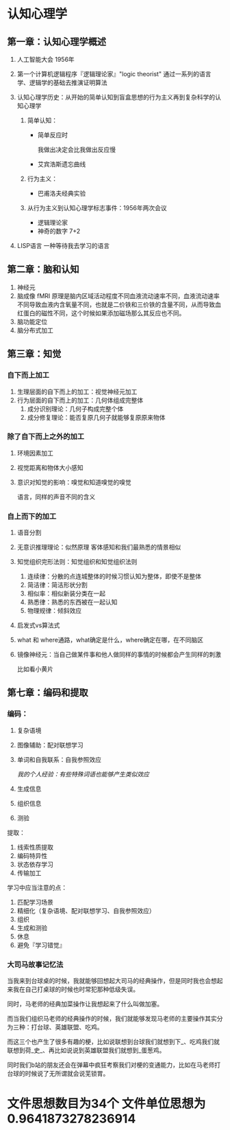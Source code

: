 # 认知心理学

## 第一章：认知心理学概述

1. 人工智能大会 1956年

2. 第一个计算机逻辑程序『逻辑理论家』"logic theorist" 通过一系列的语言学、逻辑学的基础去推演证明算法

3. 认知心理学历史：从开始的简单认知到盲盒思想的行为主义再到复杂科学的认知心理学

   1. 简单认知：

      * 简单反应时

        我做出决定会比我做出反应慢

      * 艾宾浩斯遗忘曲线

   2. 行为主义：

      * 巴甫洛夫经典实验

   3. 从行为主义到认知心理学标志事件：1956年两次会议

      * 逻辑理论家
      * 神奇的数字 7+2

4. LISP语言 一种等待我去学习的语言

## 第二章：脑和认知

1. 神经元
2. 脑成像 fMRI 原理是脑内区域活动程度不同血液流动速率不同，血液流动速率不同导致血液内含氧量不同，也就是二价铁和三价铁的含量不同，从而导致血红蛋白的磁性不同，这个时候如果添加磁场那么其反应也不同。
3. 脑功能定位
4. 脑分布式加工

## 第三章：知觉

### 自下而上加工

1. 生理层面的自下而上的加工：视觉神经元加工
2. 行为层面的自下而上的加工：几何体组成完整体
   1. 成分识别理论：几何子构成完整个体
   2. 成分修复理论：能否复原几何子就能够复原原来物体

### 除了自下而上之外的加工

1. 环境因素加工

2. 视觉距离和物体大小感知

3. 意识对知觉的影响：嗅觉和知道嗅觉的嗅觉

   语言，同样的声音不同的含义

### 自上而下的加工

1. 语音分割

2. 无意识推理理论：似然原理 客体感知和我们最熟悉的情景相似

3. 知觉组织完形法则：知觉组织和知觉组织法则
   1. 连续律：分散的点连城整体的时候习惯认知为整体，即使不是整体
   2. 简洁律：简洁形状分割
   3. 相似率：相似新装分类在一起
   4. 熟悉律：熟悉的东西被在一起认知
   5. 物理规律：倾斜效应
   
4. 启发式vs算法式

5. what 和 where通路，what确定是什么，where确定在哪，在不同脑区

6. 镜像神经元：当自己做某件事和他人做同样的事情的时候都会产生同样的刺激

   比如看小黄片

## 第七章：编码和提取

### 编码：

1. 复杂语境

2. 图像辅助：配对联想学习

3. 单词和自我联系：自我参照效应 

   *我的个人经验：有些特殊词语也能够产生类似效应*

4. 生成信息

5. 组织信息

6. 测验

提取：

1. 线索性质提取
2. 编码特异性
3. 状态依存学习
4. 传输加工

学习中应当注意的点：

1. 匹配学习场景
2. 精细化（复杂语境、配对联想学习、自我参照效应）
3. 组织
4. 生成和测验
5. 休息
6. 避免『学习错觉』

### 大司马故事记忆法

当我来到台球桌的时候，我就能够回想起大司马的经典操作，但是同时我也会想起来我在自己打桌球的时候也时常犯那种低级失误。

同时，马老师的经典加菜操作让我想起来了什么叫做加塞。

而当我们组织马老师的经典操作的时候，我们就能够发现马老师的主要操作其实分为三种：打台球、英雄联盟、吃鸡。

而这三个也产生了很多有趣的梗，比如说联想到台球我们就想到下_、吃鸡我们就联想到荷\_史\_、再比如说说到英雄联盟我们就想到\_蛋葱鸡。

同时我们b站的朋友还会在弹幕中疯狂考察我们对梗的变通能力，比如在马老师打台球的时候说了无所谓就会说芜锁胃。

# 文件思想数目为34个 文件单位思想为0.9641873278236914